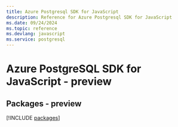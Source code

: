 ```yaml
---
title: Azure Postgresql SDK for JavaScript
description: Reference for Azure Postgresql SDK for JavaScript
ms.date: 09/24/2024
ms.topic: reference
ms.devlang: javascript
ms.service: postgresql
---
```

# Azure PostgreSQL SDK for JavaScript - preview
## Packages - preview
[!INCLUDE [packages](postgresql-index.md)]